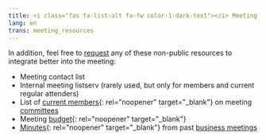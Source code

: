 ```yaml
---
title: <i class="fas fa-list-alt fa-fw color-1-dark-text"></i> Meeting resources and info-sheets 
lang: en
trans: meeting_resources
---
```

In addition, feel free to [request](/contact) any of these non-public resources to integrate better into the meeting:
* Meeting contact list
* Internal meeting listserv (rarely used, but only for members and current regular attenders)
* List of [current members](/roles.html){: rel="noopener" target="_blank"} on meeting [committees](/new_attender/committees) 
* Meeting [budget](/budget){: rel="noopener" target="_blank"}
* [Minutes](/minutes.html){: rel="noopener" target="_blank"} from past [business meetings](/new_attender/business) 
